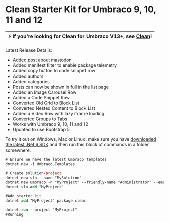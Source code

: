 # Clean Starter Kit for Umbraco 9, 10, 11 and 12



| :zap:        If you're looking for Clean for Umbraco V13+, see [Clean](https://github.com/prjseal/Clean)!   |
|-----------------------------------------|

Latest Release Details:
- Added post about mastodon
- Added manifest filter to enable package telemetry
- Added copy button to code snippet row
- Added authors
- Added categories
- Posts can now be shown in full in the list page
- Added an Image Carousel Row
- Added a Code Snippet Row
- Converted Old Grid to Block List
- Converted Nested Content to Block List
- Added a Video Row with lazy iframe loading
- Converted Groups to Tabs
- Works with Umbraco 9, 10, 11 and 12
- Updated to use Bootstrap 5

To try it out on Windows, Mac or Linux, make sure you have [downloaded the latest .Net 6 SDK](https://dotnet.microsoft.com/en-us/download/dotnet/6.0) and then run this block of commands in a folder somewhere.

```ps
# Ensure we have the latest Umbraco templates
dotnet new -i Umbraco.Templates

# Create solution/project
dotnet new sln --name "MySolution"
dotnet new umbraco -n "MyProject" --friendly-name "Administrator" --email "admin@example.com" --password "1234567890" --development-database-type SQLite
dotnet sln add "MyProject"

#Add starter kit
dotnet add "MyProject" package clean

dotnet run --project "MyProject"
#Running
```

